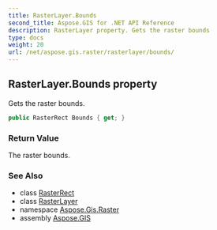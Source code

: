 ```yaml
---
title: RasterLayer.Bounds
second_title: Aspose.GIS for .NET API Reference
description: RasterLayer property. Gets the raster bounds
type: docs
weight: 20
url: /net/aspose.gis.raster/rasterlayer/bounds/
---
```

## RasterLayer.Bounds property

Gets the raster bounds.

```csharp
public RasterRect Bounds { get; }
```

### Return Value

The raster bounds.

### See Also

* class [RasterRect](../../rasterrect/)
* class [RasterLayer](../)
* namespace [Aspose.Gis.Raster](../../rasterlayer/)
* assembly [Aspose.GIS](../../../)


